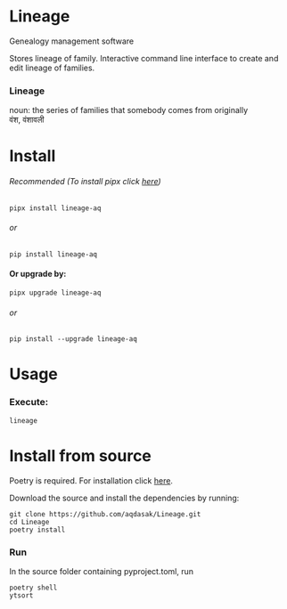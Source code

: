 # Lineage

Genealogy management software

Stores lineage of family. Interactive command line interface to create and edit lineage of families. 


### Lineage
noun:
the series of families that somebody comes from originally  
वंश, वंशावली


# Install
###### Recommended (To install pipx click [here](https://github.com/pypa/pipx#install-pipx))
```
pipx install lineage-aq
```

###### or
```
pip install lineage-aq
```

#### Or upgrade by:
```
pipx upgrade lineage-aq
```
###### or
```
pip install --upgrade lineage-aq
```
# Usage

### Execute:
```
lineage
```


# Install from source
Poetry is required. For installation click [here](https://python-poetry.org/docs/#installation).

   Download the source and install the dependencies by running:
  
   ``` 
   git clone https://github.com/aqdasak/Lineage.git
   cd Lineage
   poetry install
   ```

### Run
In the source folder containing pyproject.toml, run
```
poetry shell
ytsort
```
